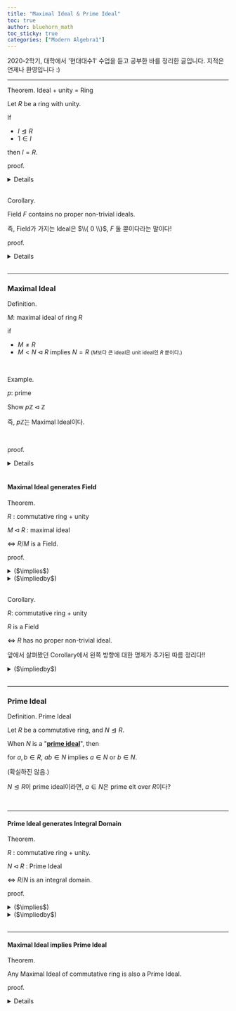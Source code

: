 ```yaml
---
title: "Maximal Ideal & Prime Ideal"
toc: true
author: bluehorn_math
toc_sticky: true
categories: ["Modern Algebra1"]
---
```



2020-2학기, 대학에서 '현대대수1' 수업을 듣고 공부한 바를 정리한 글입니다. 지적은 언제나 환영입니다 :)

<hr>

<span class="statement-title">Theorem.</span> Ideal + unity = Ring<br>

<div class="notice" markdown="1">

Let $R$ be a ring with unity.

If
- $I \trianglelefteq R$
- $1 \in I$

then $I = R$.

</div>

<span class="statement-title">proof.</span> <br>

<details>
<div class="math-statement" markdown="1">

Let $r \in R$, and $1 \in I$

by definition of Ideal $I$, $rI \subseteq I$

$r \cdot 1 \in I \implies r \in I \implies R \subseteq I \implies R = I$

$\blacksquare$

</div>
</details>

<br>

<span class="statement-title">Corollary.</span> <br>

<div class="notice" markdown="1">

Field $F$ contains no proper non-trivial ideals.

즉, Field가 가지는 Ideal은 $\\{ 0 \\}$, $F$ 둘 뿐이다라는 말이다!

</div>

<span class="statement-title">proof.</span> <br>

<details>
<div class="math-statement" markdown="1">

Let Ideal $I \triangleleft F$ be a proper ideal.

Supp. $I \ne \\{ 0 \\}$ to be non-trivial ideal.

For $i \in I$, there exist it inverse $i^{-1}$ in $F$. <small>(Ring과 달리 inverse element가 존재한다.)</small>

since $I$ is ideal, $i^{-1}I \subseteq I$.

따라서 $i^{-1} i = 1 \in I$

Ideal $I$에 대해 $1 \in I$라면, 위에서 증명한 정리에 의해 $I = F$가 된다.

이것은 $I$가 proper ideal이라는 처음 가정에 모순이다!

따라서 $F$에는 proper ideal이 존재하지 않는다. $\blacksquare$

</div>
</details>

<br>
<hr>

### Maximal Ideal

<span class="statement-title">Definition.</span> <br>

<div class="notice" markdown="1">

$M$: maximal ideal of ring $R$

if

- $M \ne R$
- $M < N \triangleleft R$ implies $N = R$ <small>($M$보다 큰 ideal은 unit ideal인 $R$ 뿐이다.)</small>

</div>

<br>

<span class="statement-title">Example.</span> <br>

$p$: prime

Show $p\mathbb{Z} \triangleleft \mathbb{Z}$

즉, $p\mathbb{Z}$는 Maximal Ideal이다.

<br>

<span class="statement-title">proof.</span> <br>

<details>
<div class="math-statement" markdown="1">

$\mathbb{Z} / p\mathbb{Z} \cong \mathbb{Z}_p$

이때, $p\mathbb{Z}$는 simple group이다.

아래와 같은 정리에 따르면 $p\mathbb{Z}$는 maximal normal subgroup이 된다.

<div class="notice" markdown="1">

$M$ is a **<u>maximal normal subgroup</u>** of $G$ $\iff$ $G/M$ is simple.

</div>

$\mathbb{Z}$가 abelian이므로 모든 subgroup은 normal subgroup이다.

앞의 논의에서 $p\mathbb{Z}$가 maximal normal subgroup임을 확인했다.

이때, $p\mathbb{Z}$는 $Z$의 ideal이기도 하기 때문에, $p\mathbb{Z}$는 maximal ideal이다. $\blacksquare$

</div>
</details>

<br>

#### Maximal Ideal generates Field

<span class="statement-title">Theorem.</span> <br>

<div class="notice" markdown="1">

$R$ : commutative ring + unity

$M \triangleleft R$ : maximal ideal

$\iff$ $R / M$ is a Field.

</div>

<span class="statement-title">proof.</span><br>

<details>
<summary>($\implies$)</summary>
<div class="math-statement" markdown="1">

($\implies$) Supp. $M$ is a Maximal Ideal.

(Goal) $R/M$ is a Field.

Since $M$ is an Ideal, $R/M$ is a Ring.

Also, $R$ is commutative, $R/M$ is a Commutative Ring.

(Check) inverse exist?

For $r \notin M$, $\overline{r} \ne \overline{0}$, and $\overline{r} \in R/M$.

Let $\overline{r} \cdot \overline{s} = \overline{1}$

$$
\begin{aligned}
    \overline{r} \overline{s} &= \overline{1} \\
    \overline{rs} &= \overline{1} \\
    \overline{rs} - \overline{1} &= \overline{0} \\
    \overline{rs - 1} &= \overline{0}
\end{aligned}
$$

$$
\begin{aligned}
    rs - 1 &\in M \\
    -1 &\in M - rs \\
    1 &\in (-M) + rs \\
    1 &\in M + rs \\
    1 &\in M + (r)
\end{aligned}
$$

$rs$를 $(r)$로 바꾸었다. $(r)=rR$로 $r$로 생성된 [Principal Ideal]({{"2020/12/27/principal-ideal" | relative_url}})이다.

Claim. $M + (r)$은 Ideal이다.

<div class="notice" markdown="1">

$r(M + (r)) = rM + r(r) = M + (r)$

$(M+(r))r = Mr + (r)r = M + (r)$

</div>

$M$과 새롭게 정의한 $M + (r)$을 비교해보자.

$M + (r)$은 $M$을 완전히 포함하는 ideal이고, $r \notin M$이므로 아래의 식이 성립한다.

$$
M < M + (r) \trianglelefteq R
$$

이때 $M + (r)$이 ideal이면서 $1$를 포함하므로 $M + (r) = R$이다.

즉, $\overline{r}$의 inverse인 $\overline{s}$를 가정하고 유도한 결과가 maximal ideal $M$의 정의에 부합한다.

따라서 $(\overline{r})^{-1} = \overline{s} \in R / M$이므로

$R / M$은 Field이다. $\blacksquare$

p.s. 교수님이 수업 때 하신 증명인데 뭔가 이상하게 마음에 안 든다 ;;

</div>
</details>

<details>
<summary>($\impliedby$)</summary>
<div class="math-statement" markdown="1">

Supp. $R/M$ : Field

Let $M < N \trianglelefteq R$.

Then, For $r \in N \setminus M$, $\overline{r} \ne M$ and $\overline{r} \in R/M$.

이때, $R/M$이 Field이므로, $\overline{r} \cdot \overline{s} = \overline{1}$인 $\overline{s} \in R/M$가 존재한다. ($s \in R$)

Claim. coset $M + (r) = M + rR$ is an Ideal.

<div class="notice" markdown="1">

(앞에서 확인했던 방식대로 Ideal임을 확인하면 된다.)

</div>

따라서 $M + (r)$은 Ideal이다.

<br>

$s \in R$이므로 $1 \in M + (r)$이 된다.

<div class="notice" markdown="1">

$M$ is a Maximal Ideal $\implies$ $0 \in M$.

$0 + r \cdot s = 1$ for some $s \in R$.

</div>

Ideal이 $1$을 포함하고 있으므로 $M + (r) = R$이 된다.

이때, $M < N$이고, $r \in N \setminus M$이므로

$M + (r) \subseteq N$이다.

그런데, $M + (r) = R$이므로 $R \subseteq N$이다.

따라서 $N = R$이다.

<br>

즉, $M < N \trianglelefteq R$에 대해 $N = R$이 되므로

$M$ is a Maximal Ideal. $\blacksquare$


</div>
</details>

<br>

<span class="statement-title">Corollary.</span><br>

<div class="notice" markdown="1">

$R$: commutative ring + unity

$R$ is a Field

$\iff$ $R$ has no proper non-trivial ideal.

</div>

앞에서 살펴봤던 Corollary에서 왼쪽 방향에 대한 명제가 추가된 따름 정리다!!

<details>
<summary>($\impliedby$)</summary>
<div class="math-statement" markdown="1">

Supp. the only ideals in $R$ is $\\{ 0 \\}$ and $R$.

(Goal) $R$ is a Field $\equiv$ inverse 有

Consider an ideal $rR$

then $\\{ 0 \\} < rR \trianglelefteq R$

$R$에는 ideal이 $R$ 하나 뿐이라고 가정했으므로 $rR = R$.

이때, $1 \in R$이므로 $1 \in rR$.

이것은 $1 = r \cdot s$ for some $s \in R$임을 말한다.

따라서 $r \in R$에 대한 inverse가 존재하므로 $R$은 Field이다. $\blacksquare$

</div>
</details>


<br>
<hr>

### Prime Ideal

<span class="statement-title">Definition.</span> Prime Ideal<br>

<div class="notice" markdown="1">

Let $R$ be a commutative ring, and $N \trianglelefteq R$.

When $N$ is a "**<u>prime ideal</u>**", then

for $a, b \in R$, $ab \in N$ implies $a \in N$ or $b \in N$.

</div>

(확실하진 않음.)

$N \trianglelefteq R$이 prime ideal이라면, $a \in N$은 prime elt over $R$이다?

<br>
<hr>

#### Prime Ideal generates Integral Domain

<span class="statement-title">Theorem.</span><br>

<div class="notice" markdown="1">

$R$ : commutative ring + unity.

$N \triangleleft R$ : Prime Ideal

$\iff$ $R/N$ is an integral domain.

</div>

<span class="statement-title">proof.</span><br>

<details>
<summary>($\implies$)</summary>
<div class="math-statement" markdown="1">

Supp. $N$ is a Prime Ideal, and $\overline{a} \cdot \overline{b} = \overline{0}$ for some $a, b \in R$.

(Goal) $\overline{a} = \overline{0}$ or $\overline{b} = \overline{0}$ in $R/N$.

$$
\begin{aligned}
    &\overline{a} \overline{b} = \overline{ab} = \overline{0} = N \\
    &\implies ab \in N \\
    &\implies a \in N \quad \textrm{or} \quad b \in N \qquad (N \; \textrm{is a Prime Ideal})
\end{aligned}
$$

만약 $a \in N$라면, $\overline{a} = \overline{0}$이 된다.

이것이 곧 $R/N$이 Integral Domain임을 의미한다. $\blacksquare$

</div>
</details>

<details>
<summary>($\impliedby$)</summary>
<div class="math-statement" markdown="1">

Supp. $R/N$ is an Integral Domain.

(Goal) $N$ : Prime Ideal

Let $a, b \in R$ s.t. $ab \in N$.

(Goal) show $a \in N$ or $b \in N$

Since $ab \in N$, $\overline{ab} = \overline{0}$ in $R/N$.

Since $R/N$ is an integral domain, $\overline{a} = 0$ or $\overline{b} = 0$.

따라서 $a \in N$ or $b \in N$.

이것은 $N$이 Prime Ideal임을 의미한다. $\blacksquare$

</div>
</details>

<br>
<hr>

#### Maximal Ideal implies Prime Ideal

<span class="statement-title">Theorem.</span><br>

<div class="notice" markdown="1">

Any Maximal Ideal of commutative ring is also a Prime Ideal.

</div>

<span class="statement-title">proof.</span><br>

<details>
<div class="math-statement" markdown="1">

Any Field is an Integral Domain.

($N$ : Maximal Ideal) $\iff$ ($R/N$ : Field)

$\implies$ ($R/N$ : Integral Domain) $\iff$ ($N$ : Prime Ideal)

따라서 Maximal Ideal은 Prime Ideal이다. $\blacksquare$

</div>
</details>


